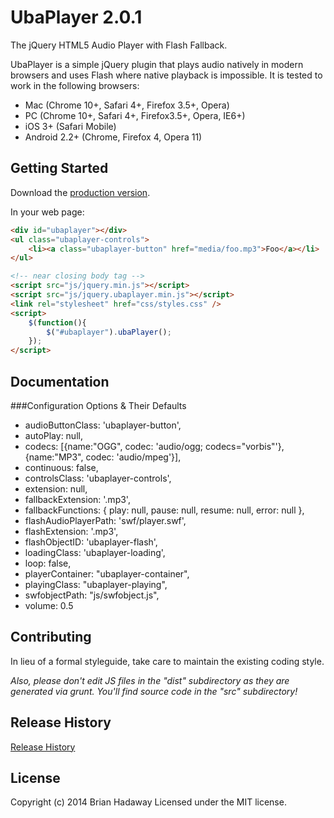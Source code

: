 # UbaPlayer 2.0.1

The jQuery HTML5 Audio Player with Flash Fallback.

UbaPlayer is a simple jQuery plugin that plays audio natively in modern browsers and uses Flash where native playback is impossible. It is tested to work in the following browsers:
 * Mac (Chrome 10+, Safari 4+, Firefox 3.5+, Opera)
 * PC (Chrome 10+, Safari 4+, Firefox3.5+, Opera, IE6+)
 * iOS 3+ (Safari Mobile)
 * Android 2.2+ (Chrome, Firefox 4, Opera 11)

## Getting Started
Download the [production version][zip].

[zip]: https://github.com/brianhadaway/UbaPlayer/zipball/master

In your web page:

```html
<div id="ubaplayer"></div>
<ul class="ubaplayer-controls">
    <li><a class="ubaplayer-button" href="media/foo.mp3">Foo</a></li>
</ul>

<!-- near closing body tag -->
<script src="js/jquery.min.js"></script>
<script src="js/jquery.ubaplayer.min.js"></script>
<link rel="stylesheet" href="css/styles.css" />
<script>
    $(function(){
        $("#ubaplayer").ubaPlayer();
    });
</script>
```

## Documentation

###Configuration Options & Their Defaults

* audioButtonClass:         'ubaplayer-button',
* autoPlay:                 null,
* codecs:                   [{name:"OGG", codec: 'audio/ogg; codecs="vorbis"'}, {name:"MP3", codec: 'audio/mpeg'}],
* continuous:               false,
* controlsClass:            'ubaplayer-controls',
* extension:                null,
* fallbackExtension:        '.mp3',
* fallbackFunctions:        { play: null, pause: null, resume: null, error: null },
* flashAudioPlayerPath:     'swf/player.swf',
* flashExtension:           '.mp3',
* flashObjectID:            'ubaplayer-flash',
* loadingClass:             'ubaplayer-loading',
* loop:                     false,
* playerContainer:          "ubaplayer-container",
* playingClass:             "ubaplayer-playing",
* swfobjectPath:            "js/swfobject.js",
* volume:                   0.5

## Contributing
In lieu of a formal styleguide, take care to maintain the existing coding style.

_Also, please don't edit JS files in the "dist" subdirectory as they are generated via grunt. You'll find source code in the "src" subdirectory!_

## Release History
[Release History](https://github.com/brianhadaway/UbaPlayer/releases)

## License
Copyright (c) 2014 Brian Hadaway
Licensed under the MIT license.
